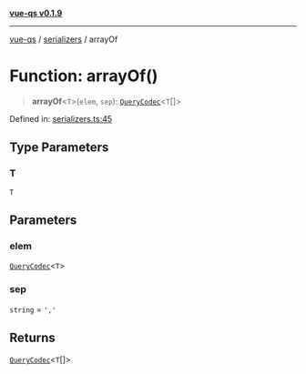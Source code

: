 [**vue-qs v0.1.9**](../../../../README.md)

***

[vue-qs](../../../../README.md) / [serializers](../README.md) / arrayOf

# Function: arrayOf()

> **arrayOf**\<`T`\>(`elem`, `sep`): [`QueryCodec`](../../../../type-aliases/QueryCodec.md)\<`T`[]\>

Defined in: [serializers.ts:45](https://github.com/iamsomraj/vue-qs/blob/45dc30a366c9ea66c571cd99d51f1943495f1e56/src/serializers.ts#L45)

## Type Parameters

### T

`T`

## Parameters

### elem

[`QueryCodec`](../../../../type-aliases/QueryCodec.md)\<`T`\>

### sep

`string` = `','`

## Returns

[`QueryCodec`](../../../../type-aliases/QueryCodec.md)\<`T`[]\>
